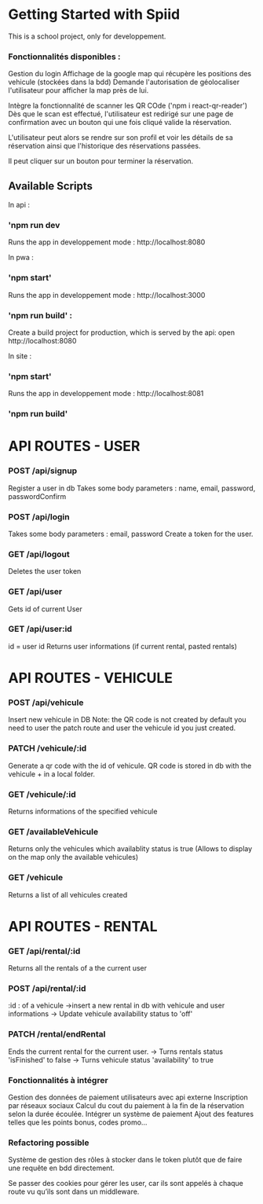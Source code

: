 # Getting Started with Spiid

This is a school project, only for developpement.


### Fonctionnalités disponibles :

Gestion du login
Affichage de la google map qui récupère les positions des vehicule (stockées dans la bdd)
Demande l'autorisation de géolocaliser l'utilisateur pour afficher la map près de lui.

Intègre la fonctionnalité de scanner les QR COde ('npm i react-qr-reader')
Dès que le scan est effectué, l'utilisateur est redirigé sur une page de confirmation avec un bouton qui une fois cliqué valide la réservation.

L'utilisateur peut alors se rendre sur son profil et voir les détails de sa réservation ainsi que l'historique des réservations passées.

Il peut cliquer sur un bouton pour terminer la réservation.



## Available Scripts

In api :

### 'npm run dev
Runs the app in developpement mode : http://localhost:8080

In pwa : 

### 'npm start'

Runs the app in developpement mode : http://localhost:3000

### 'npm run build' :

Create a build project for production, which is served by the api: open http://localhost:8080 

In site : 

### 'npm start'

Runs the app in developpement mode : http://localhost:8081

### 'npm run build'

# API ROUTES - USER

### POST /api/signup
Register a user in db
Takes some body parameters : 
name, email, password, passwordConfirm

### POST /api/login
Takes some body parameters : email, password
Create a token for the user.

### GET /api/logout
Deletes the user token

### GET /api/user
Gets id of current User

### GET /api/user:id
id = user id
Returns user informations (if current rental, pasted rentals)

# API ROUTES - VEHICULE

### POST /api/vehicule
Insert new vehicule in DB
Note: the QR code is not created by default you need to user the patch route and user the vehicule id you just created.

### PATCH /vehicule/:id
Generate a qr code with the id of vehicule.
QR code is stored in db with the vehicule + in a local folder.

### GET /vehicule/:id
Returns informations of the specified vehicule

### GET /availableVehicule
Returns only the vehicules which availablity status is true
(Allows to display on the map only the available vehicules)

### GET /vehicule
Returns a list of all vehicules created

# API ROUTES - RENTAL

### GET /api/rental/:id
Returns all the rentals of a the current user

### POST /api/rental/:id
:id : of a vehicule
->insert a new rental in db with vehicule and user informations
-> Update vehicule availability status to 'off'

### PATCH /rental/endRental
Ends the current rental for the current user.
-> Turns rentals status 'isFinished' to false
-> Turns vehicule status 'availability' to true


### Fonctionnalités à intégrer
Gestion des données de paiement utilisateurs avec api externe
Inscription par réseaux sociaux
Calcul du cout du paiement à la fin de la réservation selon la durée écoulée.
Intégrer un système de paiement
Ajout des features telles que les points bonus, codes promo…

### Refactoring possible
Système de gestion des rôles à stocker dans le token plutôt que de faire une requête en bdd directement.

Se passer des cookies pour gérer les user, car ils sont appelés à chaque route vu qu’ils sont dans un middleware.
